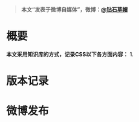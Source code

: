 > **本文“发表于微博自媒体”，微博：[@钻石草帽](https://weibo.com/strawhatchan)**

# 概要
**本文采用知识库的方式，记录CSS以下各方面内容：**
1. 



# 版本记录

# 微博发布